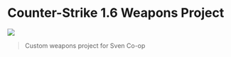# Counter-Strike 1.6 Weapons Project
![](https://i.imgur.com/RBAc53x.png)
> Custom weapons project for Sven Co-op